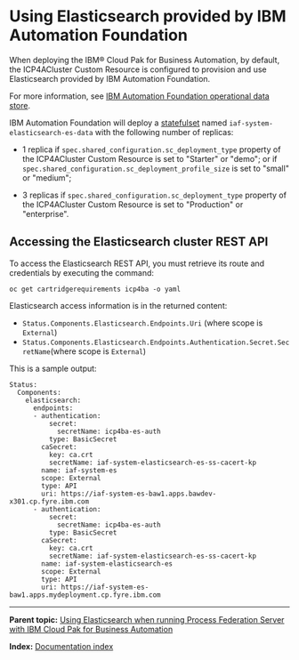 # Using Elasticsearch provided by IBM Automation Foundation

When deploying the IBM® Cloud Pak for Business Automation, by default, the ICP4ACluster Custom Resource is configured to provision and use Elasticsearch provided by IBM Automation Foundation.

For more information, see [IBM Automation Foundation operational data store](https://www.ibm.com/docs/en/cloud-paks/1.0?topic=configuration-operational-datastore).

IBM Automation Foundation will deploy a [statefulset](https://kubernetes.io/fr/docs/concepts/workloads/controllers/statefulset/) named `iaf-system-elasticsearch-es-data` with the following number of replicas:

* 1 replica if `spec.shared_configuration.sc_deployment_type` property of the ICP4ACluster Custom Resource is set to "Starter" or "demo"; or if `spec.shared_configuration.sc_deployment_profile_size` is set to "small" or "medium";

* 3 replicas if `spec.shared_configuration.sc_deployment_type` property of the ICP4ACluster Custom Resource is set to "Production"  or "enterprise".

## Accessing the Elasticsearch cluster REST API

To access the Elasticsearch REST API, you must retrieve its route and credentials by executing the command:

```
oc get cartridgerequirements icp4ba -o yaml
```

Elasticsearch access information is in the returned content:
* `Status.Components.Elasticsearch.Endpoints.Uri` (where scope is `External`)
* `Status.Components.Elasticsearch.Endpoints.Authentication.Secret.SecretName`(where scope is `External`)

This is a sample output:

```
Status:
  Components:
    elasticsearch:
      endpoints:
      - authentication:
          secret:
            secretName: icp4ba-es-auth
          type: BasicSecret
        caSecret:
          key: ca.crt
          secretName: iaf-system-elasticsearch-es-ss-cacert-kp
        name: iaf-system-es
        scope: External
        type: API
        uri: https://iaf-system-es-baw1.apps.bawdev-x301.cp.fyre.ibm.com
      - authentication:
          secret:
            secretName: icp4ba-es-auth
          type: BasicSecret
        caSecret:
          key: ca.crt
          secretName: iaf-system-elasticsearch-es-ss-cacert-kp
        name: iaf-system-elasticsearch-es
        scope: External
        type: API
        uri: https://iaf-system-es-baw1.apps.mydeployment.cp.fyre.ibm.com
```

---

**Parent topic:** [Using Elasticsearch when running Process Federation Server with IBM Cloud Pak for Business Automation](./Using-Elasticsearch.md)

**Index:** [Documentation index](../README.md#documentation-index)

